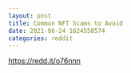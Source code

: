 ```yaml
--- 
layout: post 
title: Common NFT Scams to Avoid 
date: 2021-06-24 1624558574 
categories: reddit 
--- 
```

https://redd.it/o76nnn